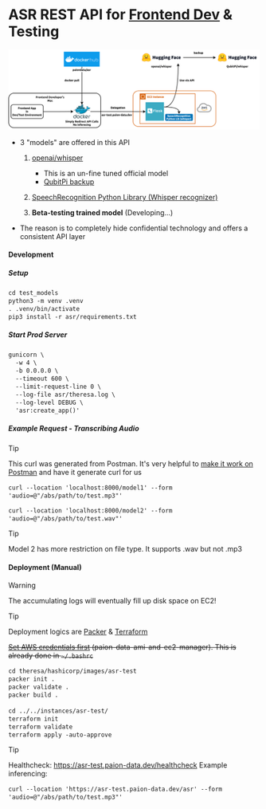 ASR REST API for [Frontend Dev](https://github.com/paion-data/dental-llm-web-app) & Testing
===========================================================================================

![Error loading frontend-dev-design.png](../../img/frontend-dev-design.png)

- 3 "models" are offered in this API

  1. [openai/whisper](https://huggingface.co/spaces/openai/whisper)

     - This is an un-fine tuned official model
     - [QubitPi backup](https://huggingface.co/spaces/QubitPi/whisper)

  2. [SpeechRecognition Python Library (Whisper recognizer)](https://github.com/QubitPi/speech_recognition)
  3. **Beta-testing trained model** (Developing...)

- The reason is to completely hide confidential technology and offers a consistent API layer 

#### Development

##### Setup

```console
cd test_models
python3 -m venv .venv
. .venv/bin/activate
pip3 install -r asr/requirements.txt
```

##### Start Prod Server

```console
gunicorn \
  -w 4 \
  -b 0.0.0.0 \
  --timeout 600 \
  --limit-request-line 0 \
  --log-file asr/theresa.log \
  --log-level DEBUG \
  'asr:create_app()'
```

##### Example Request - Transcribing Audio

> [!TIP]
>
> This curl was generated from Postman. It's very helpful to
> [make it work on Postman](https://galaxyofai.com/how-to-send-audio-files-to-flask-api-using-postman/) and have it
> generate curl for us

```console
curl --location 'localhost:8000/model1' --form 'audio=@"/abs/path/to/test.mp3"'
```

```console
curl --location 'localhost:8000/model2' --form 'audio=@"/abs/path/to/test.wav"'
```

> [!TIP]
> 
> Model 2 has more restriction on file type. It supports .wav but not .mp3

#### Deployment (Manual)

> [!WARNING]
> 
> The accumulating logs will eventually fill up disk space on EC2!

> [!TIP]
>
> Deployment logics are [Packer](../../hashicorp/images/asr-test) & [Terraform](../../hashicorp/instances/asr-test)

~~[Set AWS credentials first](https://developer.hashicorp.com/terraform/tutorials/aws-get-started/aws-build)
(paion-data-ami-and-ec2-manager). This is already done in `~/.bashrc`~~

```console
cd theresa/hashicorp/images/asr-test
packer init .
packer validate .
packer build .

cd ../../instances/asr-test/
terraform init
terraform validate
terraform apply -auto-approve
```

> [!TIP]
>
> Healthcheck: https://asr-test.paion-data.dev/healthcheck
> Example inferencing:
> 
> ```console
> curl --location 'https://asr-test.paion-data.dev/asr' --form 'audio=@"/abs/path/to/test.mp3"'
> ```
